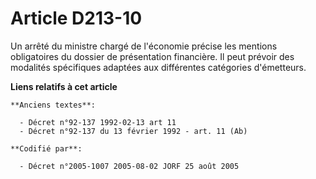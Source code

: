 # Article D213-10

Un arrêté du ministre chargé de l'économie précise les mentions obligatoires du dossier de présentation financière. Il peut
prévoir des modalités spécifiques adaptées aux différentes catégories d'émetteurs.

**Liens relatifs à cet article**

	**Anciens textes**:

	  - Décret n°92-137 1992-02-13 art 11
	  - Décret n°92-137 du 13 février 1992 - art. 11 (Ab)

	**Codifié par**:

	  - Décret n°2005-1007 2005-08-02 JORF 25 août 2005
